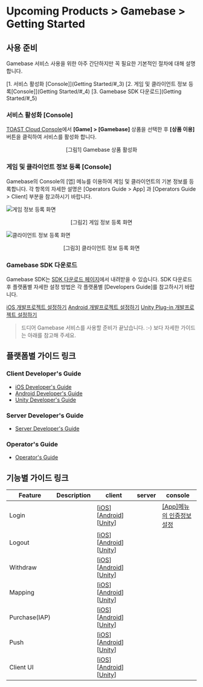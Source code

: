 # Upcoming Products > Gamebase > Getting Started

## 사용 준비
Gamebase 서비스 사용을 위한 아주 간단하지만 꼭 필요한 기본적인 절차에 대해 설명합니다.

[1. 서비스 활성화 [Console]](Getting Started/#_3)
[2. 게임 및 클라이언트 정보 등록[Console]](Getting Started/#_4)
[3. Gamebase SDK 다운로드](Getting Started/#_5)

### 서비스 활성화 [Console]

[TOAST Cloud Console](http://console.cloud.toast.com)에서 **[Game] > [Gamebase]** 상품을 선택한 후 **[상품 이용]** 버튼을 클릭하여 서비스를 활성화 합니다.

<!--TODO:GamePlatform -> Gamebase 로 상품 이름 변경 후 캡처할 것!-->
<center>[그림1] Gamebase 상품 활성화</center>

### 게임 및 클라이언트 정보 등록 [Console]

Gamebase의 Console의 [앱] 메뉴를 이용하여 게임 및 클라이언트의 기본 정보를 등록합니다.
각 항목의 자세한 설명은 [Operators Guide > App] 과 [Operators Guide > Client] 부분을 참고하시기 바랍니다.


![게임 정보 등록 화면](./image/Overview/img_console_app_1.0.png)
<center>[그림2] 게임 정보 등록 화면</center>

![클라이언트 정보 등록 화면](./image/Overview/img_console_client_1.0.png)
<center>[그림3] 클라이언트 정보 등록 화면</center>



### Gamebase SDK 다운로드

Gamebase SDK는 [SDK 다운로드 페이지](http://docs.cloud.toast.com/ko/Download/)에서 내려받을 수 있습니다.
SDK 다운로드 후 플랫폼별 자세한 설정 방법은 각 플랫폼별 [Developers Guide]를 참고하시기 바랍니다.

[iOS 개발프로젝트 설정하기]()
[Android 개발프로젝트 설정하기]()
[Unity Plug-in 개발프로젝트 설정하기]()

> 드디어 Gamebase 서비스를 사용할 준비가 끝났습니다. :-)
> 보다 자세한 가이드는 아래를 참고해 주세요.


## 플랫폼별 가이드 링크
### Client Developer's Guide
* [iOS Developer's Guide]()
* [Android Developer's Guide]()
* [Unity Developer's Guide]()

### Server Developer's Guide
* [Server Developer's Guide]()

### Operator's Guide
* [Operator's Guide]()


## 기능별 가이드 링크

| Feature | Description | client | server  | console |
|--------|--------|--------|--------|--------|
| Login        |        | [[iOS]()] [[Android]()] [[Unity]()] | | [[App]메뉴의 인증정보설정]() |
| Logout       |        | [[iOS]()] [[Android]()] [[Unity]()]| | |
| Withdraw       |        | [[iOS]()] [[Android]()] [[Unity]()]| | |
| Mapping       |        | [[iOS]()] [[Android]()] [[Unity]()]| | |
| Purchase(IAP)       |        | [[iOS]()] [[Android]()] [[Unity]()]| | |
| Push       |        | [[iOS]()] [[Android]()] [[Unity]()]| | |
| Client UI       |        | [[iOS]()] [[Android]()] [[Unity]()] | | |
